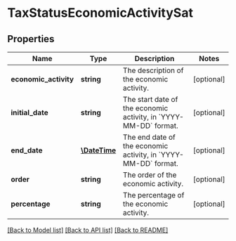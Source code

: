# TaxStatusEconomicActivitySat

## Properties
Name | Type | Description | Notes
------------ | ------------- | ------------- | -------------
**economic_activity** | **string** | The description of the economic activity. | [optional] 
**initial_date** | **string** | The start date of the economic activity, in &#x60;YYYY-MM-DD&#x60; format. | [optional] 
**end_date** | [**\DateTime**](\DateTime.md) | The end date of the economic activity, in &#x60;YYYY-MM-DD&#x60; format. | [optional] 
**order** | **string** | The order of the economic activity. | [optional] 
**percentage** | **string** | The percentage of the economic activity. | [optional] 

[[Back to Model list]](../../README.md#documentation-for-models) [[Back to API list]](../../README.md#documentation-for-api-endpoints) [[Back to README]](../../README.md)

